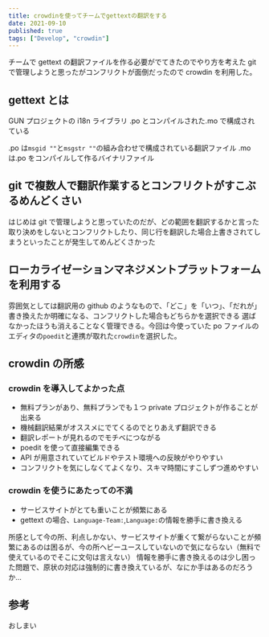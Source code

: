 ```yaml
---
title: crowdinを使ってチームでgettextの翻訳をする
date: 2021-09-10
published: true
tags: ["Develop", "crowdin"]
---
```


チームで gettext の翻訳ファイルを作る必要がでてきたのでやり方を考えた
git で管理しようと思ったがコンフリクトが面倒だったので crowdin を利用した。

## gettext とは

GUN プロジェクトの i18n ライブラリ
.po とコンパイルされた.mo で構成されている

.po は`msgid ""`と`msgstr ""`の組み合わせで構成されている翻訳ファイル
.mo は.po をコンパイルして作るバイナリファイル

## git で複数人で翻訳作業するとコンフリクトがすこぶるめんどくさい

はじめは git で管理しようと思っていたのだが、どの範囲を翻訳するかと言った取り決めをしないとコンフリクトしたり、同じ行を翻訳した場合上書きされてしまうといったことが発生してめんどくさかった

## ローカライゼーションマネジメントプラットフォームを利用する

雰囲気としては翻訳用の github のようなもので、「どこ」を「いつ」、「だれが」書き換えたか明確になる、コンフリクトした場合もどちらかを選択できる
選ばなかったほうも消えることなく管理できる。今回は今使っていた po ファイルのエディタの`poedit`と連携が取れた`crowdin`を選択した。

## crowdin の所感

### crowdin を導入してよかった点

- 無料プランがあり、無料プランでも１つ private プロジェクトが作ることが出来る
- 機械翻訳結果がオススメにでてくるのでとりあえず翻訳できる
- 翻訳レポートが見れるのでモチベにつながる
- poedit を使って直接編集できる
- API が用意されていてビルドやテスト環境への反映がやりやすい
- コンフリクトを気にしなくてよくなり、スキマ時間にすこしずつ進めやすい

### crowdin を使うにあたっての不満

- サービスサイトがとても重いことが頻繁にある
- gettext の場合、`Language-Team:`,`Language:`の情報を勝手に書き換える

所感として今の所、利点しかない、サービスサイトが重くて繋がらないことが頻繁にあるのは困るが、今の所ヘビーユースしていないので気にならない（無料で使えているのでそこに文句は言えない）
情報を勝手に書き換えるのは少し困った問題で、原状の対応は強制的に書き換えているが、なにか手はあるのだろうか...

## 参考

<OgpLink url="https://crowdin.com/" />
<OgpLink url="https://poedit.net/" />

おしまい
